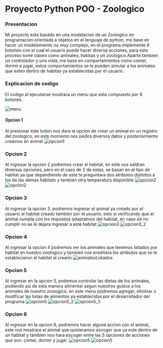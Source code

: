 # Proyecto Python POO - Zoologico

### Presentacion

Mi proyecto esta basado en una modelacion de un Zoologico en programacion orientada a objetos en el lenguaje de python, me base en hacer un modelamiento no muy complejo, en el programa implemente 6 botones con el cual el usuario puede hacer diversa acciones, para este proceso tome clases como animales, habitas y un zoologico.Aparte tambien un controlador y una vista, me base en comportamientos como comer, dormir e jugar, estos comportamientos se le pueden simular a los animales que esten dentro de habitas ya establecidas por el usuario.

### Explicacion de codigo

El codigo al ejecutarse mostrara un menu que esta compuesto por 6 botones.

![menu](menu.png)

#### Opcion 1

Al presionar este boton nos dara la opcion de crear un animal en un registro del zoologico, en este momento nos pedira diversos datos y posteriormente creamos en animal
![opcion1](opcion1.png)


### Opcion 2

Al ingresar la opcion 2 podremos crear el habitat, en este nos saldran diversas opciones, pero en el caso de 2 de estas, se basan en el tipo de habitat ya que dependiendo de este te preguntara dos atributos distintos a los de las demas habitats y tambien otra temperatura disponible
![opcion2](opcion2.png)
![opcion2](opcion%202.1.png)



### Opcion 3

Al ingresar la opcion 3, podremos ingresar el animal ya creado por el usuario al habitat creado tambien por el usuario, esto si verificando que el animal cumpla con los requisitos adaptativos del habitat, en caso de no cumplir no se le dejara ingresar a este habitat
![opcion3](opcion3.png)
![opcion3_2](opcion3.1.png)


### Opcion 4

Al ingresar la opcion 4 podremos ver los animales que tenemos listados por habitat en nuestro zoologico y tambien nos enseñara los atributos que se le establecieron al habitat al crearlo
![animalesListados](opcion4.png)


### Opcion 5

Al ingresar en la opcion 5, podemos controlar las dietas de los animales, podiendo asi de esta manera alimentar segun nuestros gustos a los animales de nuestro zoologico, en este menu podremos agregar, eliminar o modificar las listas de alimentos ya establecidas por el desarrollador del programa
![opcion5](opcion5.png)
![opcion5_2](opcion5.1.png)
![opcion5_3](opcion5.2.png)

### Opcion 6
Al ingresar en la opcion 6, podremos hacer alguna accion con el animal, este nos mostrara el animal que quisieramos escoger que ya este dentro de un habitat y tambien nos hara escoger entre las 3 opciones de acciones que son: comer, dormir y jugar.
![opcion5](opcion6.png)
![opcion5](opcion6.1.png)
